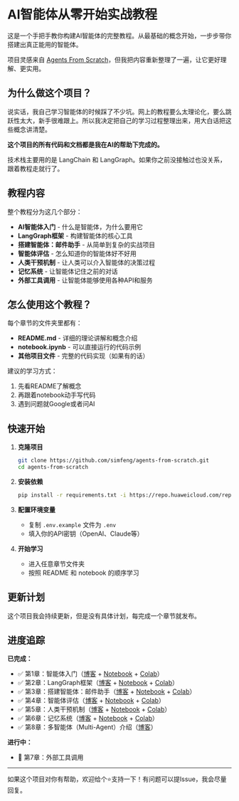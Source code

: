 # AI智能体从零开始实战教程

这是一个手把手教你构建AI智能体的完整教程。从最基础的概念开始，一步步带你搭建出真正能用的智能体。

项目灵感来自 [Agents From Scratch](https://github.com/langchain-ai/agents-from-scratch)，但我把内容重新整理了一遍，让它更好理解、更实用。

## 为什么做这个项目？

说实话，我自己学习智能体的时候踩了不少坑。网上的教程要么太理论化，要么跳跃性太大，新手很难跟上。所以我决定把自己的学习过程整理出来，用大白话把这些概念讲清楚。

**这个项目的所有代码和文档都是我在AI的帮助下完成的。**

技术栈主要用的是 LangChain 和 LangGraph。如果你之前没接触过也没关系，跟着教程走就行了。


## 教程内容

整个教程分为这几个部分：

- **AI智能体入门** - 什么是智能体，为什么要用它
- **LangGraph框架** - 构建智能体的核心工具
- **搭建智能体：邮件助手** - 从简单到复杂的实战项目
- **智能体评估** - 怎么知道你的智能体好不好用
- **人类干预机制** - 让人类可以介入智能体的决策过程
- **记忆系统** - 让智能体记住之前的对话
- **外部工具调用** - 让智能体能够使用各种API和服务

## 怎么使用这个教程？

每个章节的文件夹里都有：
- **README.md** - 详细的理论讲解和概念介绍
- **notebook.ipynb** - 可以直接运行的代码示例
- **其他项目文件** - 完整的代码实现（如果有的话）

建议的学习方式：
1. 先看README了解概念
2. 再跟着notebook动手写代码
3. 遇到问题就Google或者问AI

## 快速开始

1. **克隆项目**
   ```bash
   git clone https://github.com/simfeng/agents-from-scratch.git
   cd agents-from-scratch
   ```

2. **安装依赖**
   ```bash
   pip install -r requirements.txt -i https://repo.huaweicloud.com/repository/pypi/simple/
   ```

3. **配置环境变量**
   - 复制 `.env.example` 文件为 `.env`
   - 填入你的API密钥（OpenAI、Claude等）

4. **开始学习**
   - 进入任意章节文件夹
   - 按照 README 和 notebook 的顺序学习

## 更新计划

这个项目我会持续更新，但是没有具体计划，每完成一个章节就发布。

## 进度追踪

**已完成：**
- ✅ 第1章：智能体入门（[博客](./01-agents-intro/README.md) + [Notebook](./01-agents-intro/notebook.ipynb) + [Colab](https://colab.research.google.com/github/simfeng/agents-from-scratch/blob/main/01-agents-intro/notebook.ipynb)）
- ✅ 第2章：LangGraph框架（[博客](./02-langgraph-intro/README.md) + [Notebook](./02-langgraph-intro/notebook.ipynb) + [Colab](https://colab.research.google.com/github/simfeng/agents-from-scratch/blob/main/02-langgraph-intro/notebook.ipynb)）
- ✅ 第3章：搭建智能体：邮件助手（[博客](./03-building-agents/README.md) + [Notebook](./03-building-agents/notebook.ipynb) + [Colab](https://colab.research.google.com/github/simfeng/agents-from-scratch/blob/main/03-building-agents/notebook.ipynb)）
- ✅ 第4章：智能体评估（[博客](./04-evaluation/README.md) + [Notebook](./04-evaluation/notebook.ipynb) + [Colab](https://colab.research.google.com/github/simfeng/agents-from-scratch/blob/main/04-evaluation/notebook.ipynb)）
- ✅ 第5章：人类干预机制（[博客](./05-human-in-the-loop/README.md) + [Notebook](./05-human-in-the-loop/notebook.ipynb) + [Colab](https://colab.research.google.com/github/simfeng/agents-from-scratch/blob/main/05-human-in-the-loop/notebook.ipynb)）
- ✅ 第6章：记忆系统（[博客](./06-agents-with-memory/README.md) + [Notebook](./06-agents-with-memory/notebook.ipynb) + [Colab](https://colab.research.google.com/github/simfeng/agents-from-scratch/blob/main/06-agents-with-memory/notebook.ipynb)）
- ✅ 第8章：多智能体（Multi-Agent）介绍（[博客](https://schemax.tech/blog/anthropic-multi-agent-system-architecture)）

**进行中：**
- 🚧 第7章：外部工具调用

---

如果这个项目对你有帮助，欢迎给个⭐️支持一下！有问题可以提Issue，我会尽量回复。
